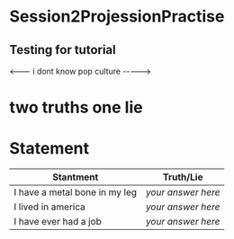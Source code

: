 # Session2ProjessionPractise

## Testing for tutorial 

<--- i dont know pop culture ----->


# two truths one lie

# Statement

Stantment | Truth/Lie
------------ | -------------
I have a metal bone in my leg | *your answer here*
I lived in america | *your answer here*
I have ever had a job | *your answer here*
